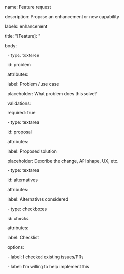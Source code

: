 name: Feature request

description: Propose an enhancement or new capability

labels: enhancement

title: "\[Feature]: "

body:

&nbsp; - type: textarea

&nbsp;   id: problem

&nbsp;   attributes:

&nbsp;     label: Problem / use case

&nbsp;     placeholder: What problem does this solve?

&nbsp;   validations:

&nbsp;     required: true

&nbsp; - type: textarea

&nbsp;   id: proposal

&nbsp;   attributes:

&nbsp;     label: Proposed solution

&nbsp;     placeholder: Describe the change, API shape, UX, etc.

&nbsp; - type: textarea

&nbsp;   id: alternatives

&nbsp;   attributes:

&nbsp;     label: Alternatives considered

&nbsp; - type: checkboxes

&nbsp;   id: checks

&nbsp;   attributes:

&nbsp;     label: Checklist

&nbsp;     options:

&nbsp;       - label: I checked existing issues/PRs

&nbsp;       - label: I’m willing to help implement this
